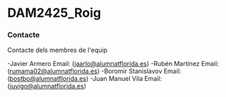 # DAM2425_Roig

### Contacte
Contacte dels membres de l'equip

-Javier Armero      Email: (jaarlo@alumnatflorida.es)
-Rubén Martínez      Email: (rumama02@alumnatflorida.es)
-Boromir Stanislavov      Email: (bostbo@alumnatflorida.es)
-Juan Manuel Vila      Email: (juvigo@alumnatflorida.es)

